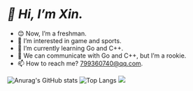 # ***👋 Hi, I’m Xin.***
- 😊 Now, I’m a freshman.
- 👀 I’m interested in game and sports.
- 🌱 I’m currently learning Go and C++.
- 💬 We can communicate with Go and C++, but I’m a rookie.
- 📫 How to reach me? 799360740@qq.com.

![Anurag's GitHub stats](https://github-readme-stats.vercel.app/api?username=0Xin0&theme=tokyonight&show_icons=true)
![Top Langs](https://github-readme-stats.vercel.app/api/top-langs/?username=0Xin0&layout=compact&theme=tokyonight)
![](https://github-readme-activity-graph.cyclic.app/graph?username=0Xin0&theme=dracula)



<!---
0Xin0/0Xin0 is a ✨ special ✨ repository because its `README.md` (this file) appears on your GitHub profile.
You can click the Preview link to take a look at your changes.
--->
